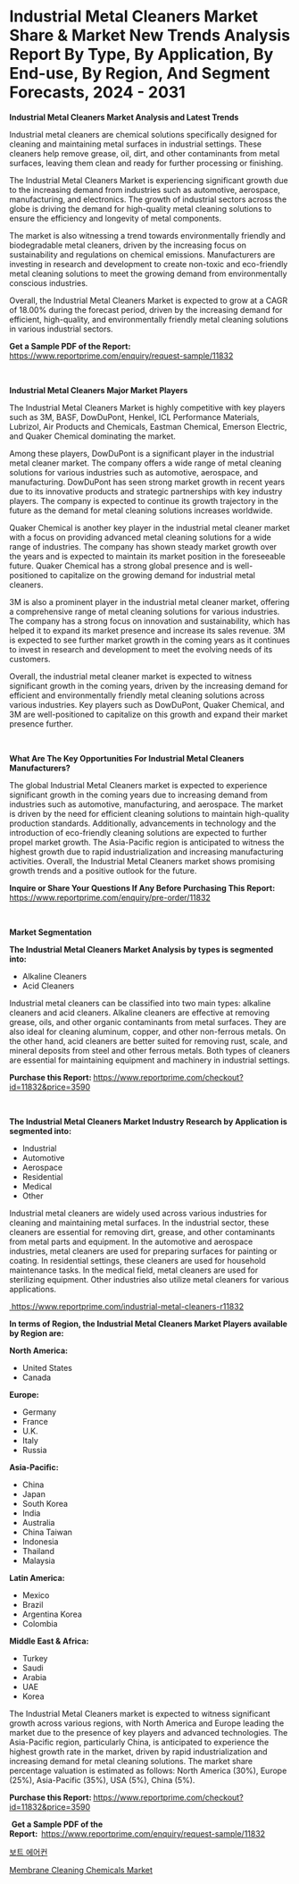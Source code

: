 <p><h1>Industrial Metal Cleaners Market Share & Market New Trends Analysis Report By Type, By Application, By End-use, By Region, And Segment Forecasts, 2024 - 2031</h1></p><p><strong>Industrial Metal Cleaners Market Analysis and Latest Trends</strong></p>
<p><p>Industrial metal cleaners are chemical solutions specifically designed for cleaning and maintaining metal surfaces in industrial settings. These cleaners help remove grease, oil, dirt, and other contaminants from metal surfaces, leaving them clean and ready for further processing or finishing.</p><p>The Industrial Metal Cleaners Market is experiencing significant growth due to the increasing demand from industries such as automotive, aerospace, manufacturing, and electronics. The growth of industrial sectors across the globe is driving the demand for high-quality metal cleaning solutions to ensure the efficiency and longevity of metal components.</p><p>The market is also witnessing a trend towards environmentally friendly and biodegradable metal cleaners, driven by the increasing focus on sustainability and regulations on chemical emissions. Manufacturers are investing in research and development to create non-toxic and eco-friendly metal cleaning solutions to meet the growing demand from environmentally conscious industries.</p><p>Overall, the Industrial Metal Cleaners Market is expected to grow at a CAGR of 18.00% during the forecast period, driven by the increasing demand for efficient, high-quality, and environmentally friendly metal cleaning solutions in various industrial sectors.</p></p>
<p><strong>Get a Sample PDF of the Report:&nbsp;</strong> <a href="https://www.reportprime.com/enquiry/request-sample/11832">https://www.reportprime.com/enquiry/request-sample/11832</a></p>
<p>&nbsp;</p>
<p><strong>Industrial Metal Cleaners Major Market Players</strong></p>
<p><p>The Industrial Metal Cleaners Market is highly competitive with key players such as 3M, BASF, DowDuPont, Henkel, ICL Performance Materials, Lubrizol, Air Products and Chemicals, Eastman Chemical, Emerson Electric, and Quaker Chemical dominating the market. </p><p>Among these players, DowDuPont is a significant player in the industrial metal cleaner market. The company offers a wide range of metal cleaning solutions for various industries such as automotive, aerospace, and manufacturing. DowDuPont has seen strong market growth in recent years due to its innovative products and strategic partnerships with key industry players. The company is expected to continue its growth trajectory in the future as the demand for metal cleaning solutions increases worldwide.</p><p>Quaker Chemical is another key player in the industrial metal cleaner market with a focus on providing advanced metal cleaning solutions for a wide range of industries. The company has shown steady market growth over the years and is expected to maintain its market position in the foreseeable future. Quaker Chemical has a strong global presence and is well-positioned to capitalize on the growing demand for industrial metal cleaners.</p><p>3M is also a prominent player in the industrial metal cleaner market, offering a comprehensive range of metal cleaning solutions for various industries. The company has a strong focus on innovation and sustainability, which has helped it to expand its market presence and increase its sales revenue. 3M is expected to see further market growth in the coming years as it continues to invest in research and development to meet the evolving needs of its customers. </p><p>Overall, the industrial metal cleaner market is expected to witness significant growth in the coming years, driven by the increasing demand for efficient and environmentally friendly metal cleaning solutions across various industries. Key players such as DowDuPont, Quaker Chemical, and 3M are well-positioned to capitalize on this growth and expand their market presence further.</p></p>
<p>&nbsp;</p>
<p><strong>What Are The Key Opportunities For Industrial Metal Cleaners Manufacturers?</strong></p>
<p><p>The global Industrial Metal Cleaners market is expected to experience significant growth in the coming years due to increasing demand from industries such as automotive, manufacturing, and aerospace. The market is driven by the need for efficient cleaning solutions to maintain high-quality production standards. Additionally, advancements in technology and the introduction of eco-friendly cleaning solutions are expected to further propel market growth. The Asia-Pacific region is anticipated to witness the highest growth due to rapid industrialization and increasing manufacturing activities. Overall, the Industrial Metal Cleaners market shows promising growth trends and a positive outlook for the future.</p></p>
<p><strong>Inquire or Share Your Questions If Any Before Purchasing This Report:</strong> <a href="https://www.reportprime.com/enquiry/pre-order/11832">https://www.reportprime.com/enquiry/pre-order/11832</a></p>
<p>&nbsp;</p>
<p><strong>Market Segmentation</strong></p>
<p><strong>The Industrial Metal Cleaners Market Analysis by types is segmented into:</strong></p>
<p><ul><li>Alkaline Cleaners</li><li>Acid Cleaners</li></ul></p>
<p><p>Industrial metal cleaners can be classified into two main types: alkaline cleaners and acid cleaners. Alkaline cleaners are effective at removing grease, oils, and other organic contaminants from metal surfaces. They are also ideal for cleaning aluminum, copper, and other non-ferrous metals. On the other hand, acid cleaners are better suited for removing rust, scale, and mineral deposits from steel and other ferrous metals. Both types of cleaners are essential for maintaining equipment and machinery in industrial settings.</p></p>
<p><strong>Purchase this Report:&nbsp;</strong><a href="https://www.reportprime.com/checkout?id=11832&price=3590">https://www.reportprime.com/checkout?id=11832&price=3590</a></p>
<p>&nbsp;</p>
<p><strong>The Industrial Metal Cleaners Market Industry Research by Application is segmented into:</strong></p>
<p><ul><li>Industrial</li><li>Automotive</li><li>Aerospace</li><li>Residential</li><li>Medical</li><li>Other</li></ul></p>
<p><p>Industrial metal cleaners are widely used across various industries for cleaning and maintaining metal surfaces. In the industrial sector, these cleaners are essential for removing dirt, grease, and other contaminants from metal parts and equipment. In the automotive and aerospace industries, metal cleaners are used for preparing surfaces for painting or coating. In residential settings, these cleaners are used for household maintenance tasks. In the medical field, metal cleaners are used for sterilizing equipment. Other industries also utilize metal cleaners for various applications.</p></p>
<p><a href="https://www.reportprime.com/industrial-metal-cleaners-r11832">&nbsp;https://www.reportprime.com/industrial-metal-cleaners-r11832</a></p>
<p><strong>In terms of Region, the Industrial Metal Cleaners Market Players available by Region are:</strong></p>
<p>
    <p> <strong> North America: </strong>
        <ul>
            <li>United States</li>
            <li>Canada</li>
        </ul>
        </p> 
    <p> <strong> Europe: </strong>
        <ul>
            <li>Germany</li>
            <li>France</li>
            <li>U.K.</li>
            <li>Italy</li>
            <li>Russia</li>
        </ul>
        </p> 
    <p> <strong> Asia-Pacific: </strong>
        <ul>
            <li>China</li>
            <li>Japan</li>
            <li>South Korea</li>
            <li>India</li>
            <li>Australia</li>
            <li>China Taiwan</li>
            <li>Indonesia</li>
            <li>Thailand</li>
            <li>Malaysia</li>
        </ul>
        </p> 
    <p> <strong> Latin America: </strong>
        <ul>
            <li>Mexico</li>
            <li>Brazil</li>
            <li>Argentina Korea</li>
            <li>Colombia</li>
        </ul>
        </p> 
    <p> <strong> Middle East & Africa: </strong>
        <ul>
            <li>Turkey</li>
            <li>Saudi</li>
            <li>Arabia</li>
            <li>UAE</li>
            <li>Korea</li>
        </ul>
    </p>
    </p>
<p><p>The Industrial Metal Cleaners market is expected to witness significant growth across various regions, with North America and Europe leading the market due to the presence of key players and advanced technologies. The Asia-Pacific region, particularly China, is anticipated to experience the highest growth rate in the market, driven by rapid industrialization and increasing demand for metal cleaning solutions. The market share percentage valuation is estimated as follows: North America (30%), Europe (25%), Asia-Pacific (35%), USA (5%), China (5%).</p></p>
<p><strong>Purchase this Report: </strong><a href="https://www.reportprime.com/checkout?id=11832&price=3590">https://www.reportprime.com/checkout?id=11832&price=3590</a></p>
<p>&nbsp;<strong>Get a Sample PDF of the Report:&nbsp;&nbsp;</strong><a href="https://www.reportprime.com/enquiry/request-sample/11832">https://www.reportprime.com/enquiry/request-sample/11832</a></p>
<p><strong></strong></p>
<p><p><a href="https://github.com/lzrvbyqzftro57/Market-Research-Report-List-2/blob/main/432208667165.md">보트 에어컨</a></p><p><a href="https://github.com/RoccoManning/Market-Research-Report-List-5/blob/main/membrane-cleaning-chemicals-market.md">Membrane Cleaning Chemicals Market</a></p></p>